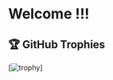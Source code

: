 # Welcome !!!
## 🏆 GitHub Trophies
[![trophy](https://github-profile-trophy.vercel.app/?username=torvic&theme=alduin)]